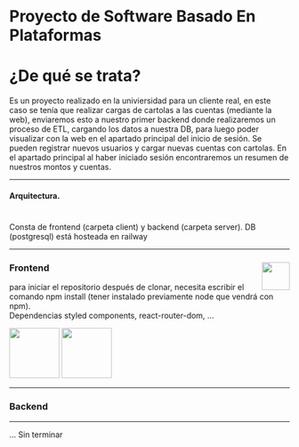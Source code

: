 # Proyecto de Software Basado En Plataformas

# ¿De qué se trata?

Es un proyecto realizado en la univiersidad para un cliente real, en este caso se tenía que realizar cargas de cartolas a las cuentas (mediante la web), enviaremos esto a nuestro primer backend donde realizaremos un proceso de ETL, cargando los datos a nuestra DB, para luego poder visualizar con la web en el apartado principal del inicio de sesión. Se pueden registrar nuevos usuarios y cargar nuevas cuentas con cartolas. En el apartado principal al haber iniciado sesión encontraremos un resumen de nuestros montos y cuentas.

------------------

#### Arquitectura. 

#

Consta de frontend (carpeta client) y backend (carpeta server). DB (postgresql) está hosteada en railway

------------------

### Frontend <img align="right" width="50px" src="https://user-images.githubusercontent.com/97411557/182109857-228cbcff-7b2e-4f87-a553-96f4e0bdb427.png">

para iniciar el repositorio después de clonar, necesita escribir el comando npm install (tener instalado previamente node que vendrá con npm).
<br> Dependencias styled components, react-router-dom, ...

<img width=90px src="https://user-images.githubusercontent.com/97411557/182111079-1459faed-9fa5-498a-8a25-c4af0015daeb.png"> <img width=90px src="https://user-images.githubusercontent.com/97411557/182111463-4ea781d7-f64d-400e-a6b1-a96781bb80f1.png">

------------------

### Backend

------------------

... Sin terminar

